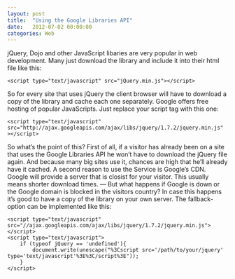 ```yaml
---
layout: post
title:  "Using the Google Libraries API"
date:   2012-07-02 00:00:00
categories: Web
---
```

jQuery, Dojo and other JavaScript libaries are very popular in web development. Many just download the library and include it into their html file like this:

	<script type="text/javascript" src="jQuery.min.js"></script>

So for every site that uses jQuery the client browser will have to download a copy of the library and cache each one separately. Google offers free hosting of popular JavaScripts. Just replace your script tag with this one:
	
	<script type="text/javascript" src="http://ajax.googleapis.com/ajax/libs/jquery/1.7.2/jquery.min.js" ></script>


So what’s the point of this? First of all, if a visitor has already been on a site that uses the Google Libraries API he won’t have to download the jQuery file again. And because many big sites use it, chances are high that he’ll already have it cached.
A second reason to use the Service is Google’s CDN. Google will provide a server that is closist for your visitor. This usually means shorter download times.
—
But what happens if Google is down or the Google domain is blocked in the visitors country? In case this happens it’s good to have a copy of the library on your own server. The fallback-option can be implemented like this:

	<script type="text/javascript" src="//ajax.googleapis.com/ajax/libs/jquery/1.7.2/jquery.min.js"></script>
	<script type="text/javascript">
	    if (typeof jQuery == 'undefined'){
	        document.write(unescape("%3Cscript src='/path/to/your/jquery'  type='text/javascript'%3E%3C/script%3E"));
	    }
	</script>